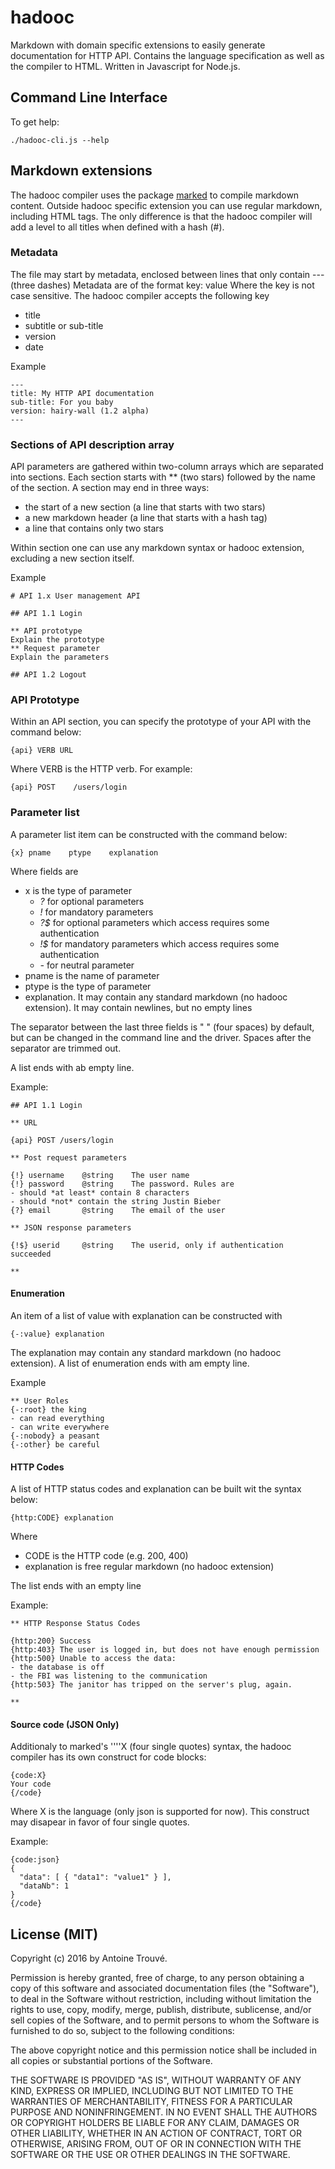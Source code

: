 # hadooc
Markdown with domain specific extensions to easily generate documentation for HTTP API. Contains the language specification as well as the compiler to HTML. Written in Javascript for Node.js.

## Command Line Interface

To get help:

    ./hadooc-cli.js --help

## Markdown extensions

The hadooc compiler uses the package [marked](https://github.com/chjj/marked) to compile markdown content.
Outside hadooc specific extension you can use regular markdown, including HTML tags.
The only difference is that the hadooc compiler will add a level to all titles when defined with a hash (#).

### Metadata

The file may start by metadata, enclosed between lines that only contain --- (three dashes)
Metadata are of the format
    key: value
Where the key is not case sensitive. The hadooc compiler accepts the following key
- title
- subtitle or sub-title
- version
- date

Example

    ---
    title: My HTTP API documentation
    sub-title: For you baby
    version: hairy-wall (1.2 alpha)
    ---

### Sections of API description array

API parameters are gathered within two-column arrays which are separated into sections.
Each section starts with ** (two stars) followed by the name of the section.
A section may end in three ways:
- the start of a new section (a line that starts with two stars)
- a new markdown header (a line that starts with a hash tag)
- a line that contains only two stars

Within section one can use any markdown syntax or hadooc extension, excluding a new section itself.

Example

    # API 1.x User management API

    ## API 1.1 Login

    ** API prototype
    Explain the prototype
    ** Request parameter
    Explain the parameters

    ## API 1.2 Logout

### API Prototype

Within an API section, you can specify the prototype of your API with the command below:

    {api} VERB URL

Where VERB is the HTTP verb. For example:

    {api} POST    /users/login

### Parameter list

A parameter list item can be constructed with the command below:

    {x} pname    ptype    explanation

Where fields are
- x is the type of parameter
    - *?* for optional parameters
    - *!* for mandatory parameters
    - *?$* for optional parameters which access requires some authentication
    - *!$* for mandatory parameters which access requires some authentication
    - *-* for neutral parameter
- pname is the name of parameter
- ptype is the type of parameter
- explanation. It may contain any standard markdown (no hadooc extension). It may contain newlines, but no empty lines

The separator between the last three fields is "    " (four spaces) by default, but can be changed in the command line and the driver.
Spaces after the separator are trimmed out.

A list ends with ab empty line.

Example:

    ## API 1.1 Login

    ** URL

    {api} POST /users/login

    ** Post request parameters

    {!} username    @string    The user name
    {!} password    @string    The password. Rules are
    - should *at least* contain 8 characters
    - should *not* contain the string Justin Bieber
    {?} email       @string    The email of the user

    ** JSON response parameters

    {!$} userid     @string    The userid, only if authentication succeeded

    **

#### Enumeration

An item of a list of value with explanation can be constructed with

    {-:value} explanation

The explanation may contain any standard markdown (no hadooc extension).
A list of enumeration ends with am empty line.

Example

    ** User Roles
    {-:root} the king
    - can read everything
    - can write everywhere
    {-:nobody} a peasant
    {-:other} be careful

#### HTTP Codes

A list of HTTP status codes and explanation can be built wit the syntax below:

    {http:CODE} explanation

Where
- CODE is the HTTP code (e.g. 200, 400)
- explanation is free regular markdown (no hadooc extension)

The list ends with an empty line

Example:

    ** HTTP Response Status Codes

    {http:200} Success
    {http:403} The user is logged in, but does not have enough permission
    {http:500} Unable to access the data:
    - the database is off
    - the FBI was listening to the communication
    {http:503} The janitor has tripped on the server's plug, again.

    **

#### Source code (JSON Only)

Additionaly to marked's ''''X (four single quotes) syntax, the hadooc compiler has its own construct for code blocks:

    {code:X}
    Your code
    {/code}

Where X is the language (only json is supported for now).
This construct may disapear in favor of four single quotes.

Example:

    {code:json}
    {
      "data": [ { "data1": "value1" } ],
      "dataNb": 1
    }
    {/code}

## License (MIT)

Copyright (c) 2016 by Antoine Trouvé.

Permission is hereby granted, free of charge, to any person obtaining a copy of this software and associated documentation files (the "Software"), to deal in the Software without restriction, including without limitation the rights to use, copy, modify, merge, publish, distribute, sublicense, and/or sell copies of the Software, and to permit persons to whom the Software is furnished to do so, subject to the following conditions:

The above copyright notice and this permission notice shall be included in all copies or substantial portions of the Software.

THE SOFTWARE IS PROVIDED "AS IS", WITHOUT WARRANTY OF ANY KIND, EXPRESS OR IMPLIED, INCLUDING BUT NOT LIMITED TO THE WARRANTIES OF MERCHANTABILITY, FITNESS FOR A PARTICULAR PURPOSE AND NONINFRINGEMENT. IN NO EVENT SHALL THE AUTHORS OR COPYRIGHT HOLDERS BE LIABLE FOR ANY CLAIM, DAMAGES OR OTHER LIABILITY, WHETHER IN AN ACTION OF CONTRACT, TORT OR OTHERWISE, ARISING FROM, OUT OF OR IN CONNECTION WITH THE SOFTWARE OR THE USE OR OTHER DEALINGS IN THE SOFTWARE.

